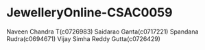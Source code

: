 # JewelleryOnline-CSAC0059
Naveen Chandra T(c0726983)
Saidarao Ganta(c0717221)
Spandana Rudra(c0694671)
Vijay Simha Reddy Gutta(c0726429)
